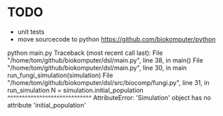 # TODO

+ unit tests
+ move sourcecode to python https://github.com/biokomputer/python


 python main.py 
Traceback (most recent call last):
  File "/home/tom/github/biokomputer/dsl/main.py", line 38, in <module>
    main()
  File "/home/tom/github/biokomputer/dsl/main.py", line 30, in main
    run_fungi_simulation(simulation)
  File "/home/tom/github/biokomputer/dsl/src/biocomp/fungi.py", line 31, in run_simulation
    N = simulation.initial_population
        ^^^^^^^^^^^^^^^^^^^^^^^^^^^^^
AttributeError: 'Simulation' object has no attribute 'initial_population'